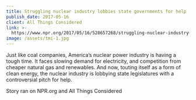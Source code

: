 ```yaml
---
title: Struggling nuclear industry lobbies state governments for help
publish_date: 2017-05-16
client: All Things Considered
link: >-
  https://www.npr.org/2017/05/16/528657268/struggling-nuclear-industry-lobbies-state-governments-for-help
image: /assets/tmi-1.jpg
---
```


Just like coal companies, America’s nuclear power industry is having a tough time. It faces slowing demand for electricity, and competition from cheaper natural gas and renewables. And now, touting itself as a form of clean energy, the nuclear industry is lobbying state legislatures with a controversial pitch for help.

Story ran on NPR.org and All Things Considered